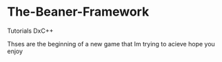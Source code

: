 # The-Beaner-Framework
Tutorials DxC++




Thses are the beginning of a new game that Im trying to acieve hope you enjoy
